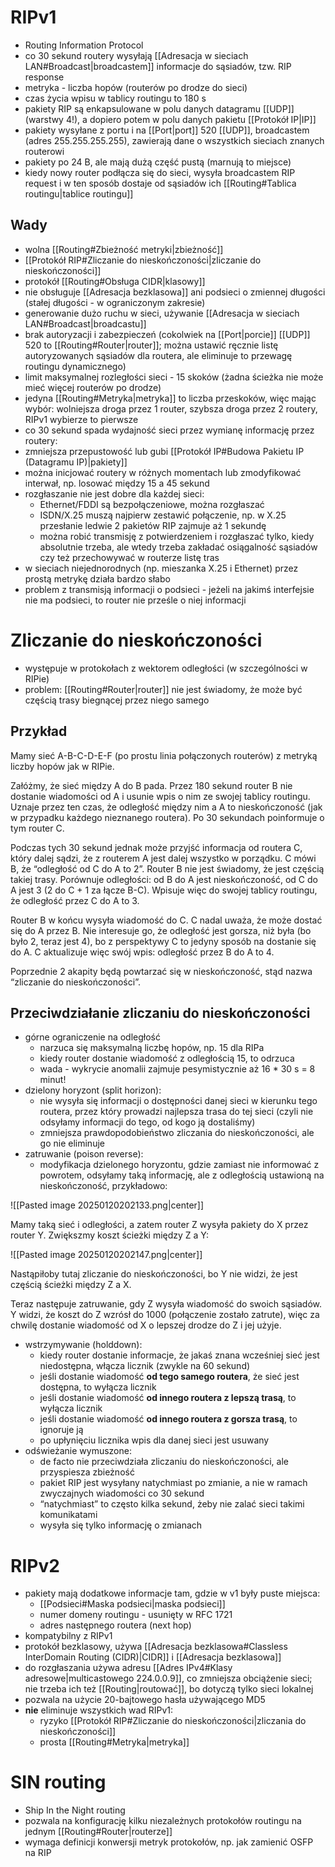 
# RIPv1

- Routing Information Protocol
- co 30 sekund routery wysyłają [[Adresacja w sieciach LAN#Broadcast|broadcastem]] informacje do sąsiadów, tzw. RIP response
- metryka - liczba hopów (routerów po drodze do sieci)
- czas życia wpisu w tablicy routingu to 180 s
- pakiety RIP są enkapsulowane w polu danych datagramu [[UDP]] (warstwy 4!), a dopiero potem w polu danych pakietu [[Protokół IP|IP]]
- pakiety wysyłane z portu i na [[Port|port]] 520 [[UDP]], broadcastem (adres 255.255.255.255), zawierają dane o wszystkich sieciach znanych routerowi
- pakiety po 24 B, ale mają dużą część pustą (marnują to miejsce)
- kiedy nowy router podłącza się do sieci, wysyła broadcastem RIP request i w ten sposób dostaje od sąsiadów ich [[Routing#Tablica routingu|tablice routingu]]
## Wady

- wolna [[Routing#Zbieżność metryki|zbieżność]]
- [[Protokół RIP#Zliczanie do nieskończoności|zliczanie do nieskończoności]]
- protokół [[Routing#Obsługa CIDR|klasowy]]
- nie obsługuje [[Adresacja bezklasowa]] ani podsieci o zmiennej długości (stałej długości - w ograniczonym zakresie)
- generowanie dużo ruchu w sieci, używanie [[Adresacja w sieciach LAN#Broadcast|broadcastu]]
- brak autoryzacji i zabezpieczeń (cokolwiek na [[Port|porcie]] [[UDP]] 520 to [[Routing#Router|router]]; można ustawić ręcznie listę autoryzowanych sąsiadów dla routera, ale eliminuje to przewagę routingu dynamicznego)
- limit maksymalnej rozległości sieci - 15 skoków (żadna ścieżka nie może mieć więcej routerów po drodze)
- jedyna [[Routing#Metryka|metryka]] to liczba przeskoków, więc mając wybór: wolniejsza droga przez 1 router, szybsza droga przez 2 routery, RIPv1 wybierze to pierwsze
- co 30 sekund spada wydajność sieci przez wymianę informację przez routery:
- zmniejsza przepustowość lub gubi [[Protokół IP#Budowa Pakietu IP (Datagramu IP)|pakiety]]
- można inicjować routery w różnych momentach lub zmodyfikować interwał, np. losować między 15 a 45 sekund
- rozgłaszanie nie jest dobre dla każdej sieci:
	- Ethernet/FDDI są bezpołączeniowe, można rozgłaszać
	- ISDN/X.25 muszą najpierw zestawić połączenie, np. w X.25 przesłanie ledwie 2 pakietów RIP zajmuje aż 1 sekundę
	- można robić transmisję z potwierdzeniem i rozgłaszać tylko, kiedy absolutnie trzeba, ale wtedy trzeba zakładać osiągalność sąsiadów czy też przechowywać w routerze listę tras
- w sieciach niejednorodnych (np. mieszanka X.25 i Ethernet) przez prostą metrykę działa bardzo słabo
- problem z transmisją informacji o podsieci - jeżeli na jakimś interfejsie nie ma podsieci, to router nie prześle o niej informacji
# Zliczanie do nieskończoności

- występuje w protokołach z wektorem odległości (w szczególności w RIPie)
- problem: [[Routing#Router|router]] nie jest świadomy, że może być częścią trasy biegnącej przez niego samego
## Przykład

Mamy sieć A-B-C-D-E-F (po prostu linia połączonych routerów) z metryką liczby hopów jak
w RIPie.

Załóżmy, że sieć między A do B pada. Przez 180 sekund router B nie dostanie wiadomości
od A i usunie wpis o nim ze swojej tablicy routingu. Uznaje przez ten czas, że odległość
między nim a A to nieskończoność (jak w przypadku każdego nieznanego routera). Po 30
sekundach poinformuje o tym router C.

Podczas tych 30 sekund jednak może przyjść informacja od routera C, który dalej sądzi, że
z routerem A jest dalej wszystko w porządku. C mówi B, że “odległość od C do A to 2”.
Router B nie jest świadomy, że jest częścią takiej trasy. Porównuje odległości: od B do A
jest nieskończoność, od C do A jest 3 (2 do C + 1 za łącze B-C). Wpisuje więc do swojej
tablicy routingu, że odległość przez C do A to 3.

Router B w końcu wysyła wiadomość do C. C nadal uważa, że może dostać się do A przez
B. Nie interesuje go, że odległość jest gorsza, niż była (bo było 2, teraz jest 4), bo z
perspektywy C to jedyny sposób na dostanie się do A. C aktualizuje więc swój wpis:
odległość przez B do A to 4.

Poprzednie 2 akapity będą powtarzać się w nieskończoność, stąd nazwa “zliczanie do
nieskończoności”.
## Przeciwdziałanie zliczaniu do nieskończoności

- górne ograniczenie na odległość
	- narzuca się maksymalną liczbę hopów, np. 15 dla RIPa
	- kiedy router dostanie wiadomość z odległością 15, to odrzuca
	- wada - wykrycie anomalii zajmuje pesymistycznie aż 16 * 30 s = 8 minut!
- dzielony horyzont (split horizon):
	- nie wysyła się informacji o dostępności danej sieci w kierunku tego routera, przez który prowadzi najlepsza trasa do tej sieci (czyli nie odsyłamy informacji do tego, od kogo ją dostaliśmy)
	- zmniejsza prawdopodobieństwo zliczania do nieskończoności, ale go nie eliminuje
- zatruwanie (poison reverse):
	- modyfikacja dzielonego horyzontu, gdzie zamiast nie informować z powrotem, odsyłamy taką informację, ale z odległością ustawioną na nieskończoność, przykładowo:

![[Pasted image 20250120202133.png|center]]

Mamy taką sieć i odległości, a zatem router Z wysyła pakiety do X przez router Y.
Zwiększmy koszt ścieżki między Z a Y:

![[Pasted image 20250120202147.png|center]]

Nastąpiłoby tutaj zliczanie do nieskończoności, bo Y nie widzi, że jest częścią ścieżki
między Z a X.

Teraz następuje zatruwanie, gdy Z wysyła wiadomość do swoich sąsiadów. Y widzi, że
koszt do Z wzrósł do 1000 (połączenie zostało zatrute), więc za chwilę dostanie wiadomość
od X o lepszej drodze do Z i jej użyje.

- wstrzymywanie (holddown):
	- kiedy router dostanie informacje, że jakaś znana wcześniej sieć jest niedostępna, włącza licznik (zwykle na 60 sekund)
	- jeśli dostanie wiadomość **od tego samego routera**, że sieć jest dostępna, to wyłącza licznik
	- jeśli dostanie wiadomość **od innego routera z lepszą trasą**, to wyłącza licznik
	- jeśli dostanie wiadomość **od innego routera z gorsza trasą**, to ignoruje ją
	- po upłynięciu licznika wpis dla danej sieci jest usuwany
- odświeżanie wymuszone:
	- de facto nie przeciwdziała zliczaniu do nieskończoności, ale przyspiesza zbieżność
	- pakiet RIP jest wysyłany natychmiast po zmianie, a nie w ramach zwyczajnych wiadomości co 30 sekund
	- “natychmiast” to często kilka sekund, żeby nie zalać sieci takimi komunikatami
	- wysyła się tylko informację o zmianach

# RIPv2


- pakiety mają dodatkowe informacje tam, gdzie w v1 były puste miejsca:
	- [[Podsieci#Maska podsieci|maska podsieci]]
	- numer domeny routingu - usunięty w RFC 1721
	- adres następnego routera (next hop)
- kompatybilny z RIPv1
- protokół bezklasowy, używa [[Adresacja bezklasowa#Classless InterDomain Routing (CIDR)|CIDR]] i [[Adresacja bezklasowa]]
- do rozgłaszania używa adresu [[Adres IPv4#Klasy adresowe|multicastowego 224.0.0.9]], co zmniejsza obciążenie sieci; nie trzeba ich też [[Routing|routować]], bo dotyczą tylko sieci lokalnej
- pozwala na użycie 20-bajtowego hasła używającego MD5
- **nie** eliminuje wszystkich wad RIPv1:
	- ryzyko [[Protokół RIP#Zliczanie do nieskończoności|zliczania do nieskończoności]]
	- prosta [[Routing#Metryka|metryka]]
# SIN routing

- Ship In the Night routing
- pozwala na konfigurację kilku niezależnych protokołów routingu na jednym [[Routing#Router|routerze]]
- wymaga definicji konwersji metryk protokołów, np. jak zamienić OSFP na RIP
